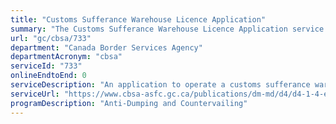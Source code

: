 ```yaml
---
title: "Customs Sufferance Warehouse Licence Application"
summary: "The Customs Sufferance Warehouse Licence Application service from Canada Border Services Agency is not available end-to-end online, according to the GC Service Inventory."
url: "gc/cbsa/733"
department: "Canada Border Services Agency"
departmentAcronym: "cbsa"
serviceId: "733"
onlineEndtoEnd: 0
serviceDescription: "An application to operate a customs sufferance warehouse is sent to the CBSA, which must ensure that the applicant meets the requirements as stated under the Customs Sufferance Warehouses Regulations. If all regulatory requirements are satisfied, the CBSA will issue a licence to operate a sufferance warehouse."
serviceUrl: "https://www.cbsa-asfc.gc.ca/publications/dm-md/d4/d4-1-4-eng.html"
programDescription: "Anti-Dumping and Countervailing"
---
```

